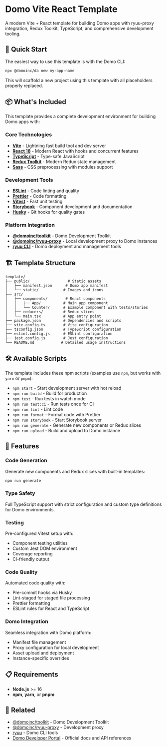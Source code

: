 # Domo Vite React Template

A modern Vite + React template for building Domo apps with ryuu-proxy integration, Redux Toolkit, TypeScript, and comprehensive development tooling.

## 🚀 Quick Start

The easiest way to use this template is with the Domo CLI:

```bash
npx @domoinc/da new my-app-name
```

This will scaffold a new project using this template with all placeholders properly replaced.

## 📦 What's Included

This template provides a complete development environment for building Domo apps with:

### Core Technologies

- **[Vite](https://vitejs.dev/)** - Lightning fast build tool and dev server
- **[React 18](https://react.dev/)** - Modern React with hooks and concurrent features
- **[TypeScript](https://www.typescriptlang.org/)** - Type-safe JavaScript
- **[Redux Toolkit](https://redux-toolkit.js.org/)** - Modern Redux state management
- **[Sass](https://sass-lang.com/)** - CSS preprocessing with modules support

### Development Tools

- **[ESLint](https://eslint.org/)** - Code linting and quality
- **[Prettier](https://prettier.io/)** - Code formatting
- **[Vitest](https://vitest.dev/)** - Fast unit testing
- **[Storybook](https://storybook.js.org/)** - Component development and documentation
- **[Husky](https://typicode.github.io/husky/)** - Git hooks for quality gates

### Platform Integration

- **[@domoinc/toolkit](https://www.npmjs.com/package/@domoinc/toolkit)** - Domo Development Toolkit
- **[@domoinc/ryuu-proxy](https://www.npmjs.com/package/@domoinc/ryuu-proxy)** - Local development proxy to Domo instances
- **[ryuu CLI](https://www.npmjs.com/package/ryuu)** - Domo deployment and management tools

## 🏗️ Template Structure

```text
template/
├── public/                 # Static assets
│   ├── manifest.json      # Domo app manifest
│   └── static/           # Images and icons
├── src/
│   ├── components/        # React components
│   │   ├── App/          # Main app component
│   │   └── Counter/      # Example component with tests/stories
│   ├── reducers/         # Redux slices
│   └── main.tsx          # App entry point
├── package.json          # Dependencies and scripts
├── vite.config.ts        # Vite configuration
├── tsconfig.json         # TypeScript configuration
├── eslint.config.js      # ESLint configuration
├── jest.config.js        # Jest configuration
└── README.md            # Detailed usage instructions
```

## 🛠️ Available Scripts

The template includes these npm scripts (examples use `npm`, but works with `yarn` or `pnpm`):

- `npm start` - Start development server with hot reload
- `npm run build` - Build for production
- `npm test` - Run tests in watch mode
- `npm run test:ci` - Run tests once for CI
- `npm run lint` - Lint code
- `npm run format` - Format code with Prettier
- `npm run storybook` - Start Storybook server
- `npm run generate` - Generate new components or Redux slices
- `npm run upload` - Build and upload to Domo instance

## 🔧 Features

### Code Generation

Generate new components and Redux slices with built-in templates:

```bash
npm run generate
```

### Type Safety

Full TypeScript support with strict configuration and custom type definitions for Domo environments.

### Testing

Pre-configured Vitest setup with:

- Component testing utilities
- Custom Jest DOM environment
- Coverage reporting
- CI-friendly output

### Code Quality

Automated code quality with:

- Pre-commit hooks via Husky
- Lint-staged for staged file processing
- Prettier formatting
- ESLint rules for React and TypeScript

### Domo Integration

Seamless integration with Domo platform:

- Manifest file management
- Proxy configuration for local development
- Asset upload and deployment
- Instance-specific overrides

## 📋 Requirements

- **Node.js** >= 16
- **npm**, **yarn**, or **pnpm**

## 🔗 Related
- [@domoinc/toolkit](https://www.npmjs.com/package/@domoinc/toolkit) - Domo Development Toolkit
- [@domoinc/ryuu-proxy](https://www.npmjs.com/package/@domoinc/ryuu-proxy) - Development proxy
- [ryuu](https://www.npmjs.com/package/ryuu) - Domo CLI tools
- [Domo Developer Portal](https://developer.domo.com/) - Official docs and API references
